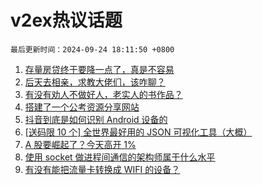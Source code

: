 # v2ex热议话题

`最后更新时间：2024-09-24 18:11:50 +0800`

1. [存量房贷终于要降一点了，真是不容易](https://www.v2ex.com/t/1075268)
1. [后天去相亲，求教大佬们，该咋聊？](https://www.v2ex.com/t/1075197)
1. [有没有劝人不做好人，老实人的书作品？](https://www.v2ex.com/t/1075340)
1. [搭建了一个公考资源分享网站](https://www.v2ex.com/t/1075302)
1. [抖音到底是如何识别 Android 设备的](https://www.v2ex.com/t/1075162)
1. [[送码限 10 个] 全世界最好用的 JSON 可视化工具（大概）](https://www.v2ex.com/t/1075250)
1. [A 股要崛起了？今天高开 1%](https://www.v2ex.com/t/1075277)
1. [使用 socket 做进程间通信的架构师属于什么水平](https://www.v2ex.com/t/1075187)
1. [有没有能把流量卡转换成 WIFI 的设备？](https://www.v2ex.com/t/1075221)

